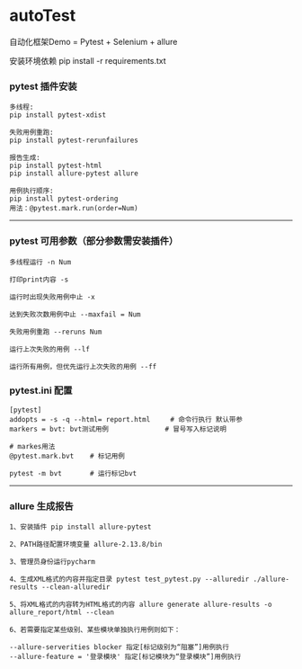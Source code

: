 # autoTest

自动化框架Demo = Pytest + Selenium + allure

安装环境依赖 pip install -r requirements.txt

### pytest 插件安装

    多线程:
    pip install pytest-xdist
    
    失败用例重跑:
    pip install pytest-rerunfailures 
    
    报告生成:
    pip install pytest-html 
    pip install allure-pytest allure
    
    用例执行顺序:
    pip install pytest-ordering 
    用法：@pytest.mark.run(order=Num)

---

### pytest 可用参数（部分参数需安装插件）

    多线程运行 -n Num  
    
    打印print内容 -s
    
    运行时出现失败用例中止 -x
    
    达到失败次数用例中止 --maxfail = Num
    
    失败用例重跑 --reruns Num 
    
    运行上次失败的用例 --lf
    
    运行所有用例，但优先运行上次失败的用例 --ff
   

### pytest.ini 配置

    [pytest]
    addopts = -s -q --html= report.html     # 命令行执行 默认带参
    markers = bvt: bvt测试用例              # 冒号写入标记说明
    
    # markes用法
    @pytest.mark.bvt    # 标记用例
    
    pytest -m bvt       # 运行标记bvt
    
---

### allure 生成报告

    1、安装插件 pip install allure-pytest
 
    2、PATH路径配置环境变量 allure-2.13.8/bin
 
    3、管理员身份运行pycharm
 
    4、生成XML格式的内容并指定目录 pytest test_pytest.py --alluredir ./allure-results --clean-alluredir      
 
    5、将XML格式的内容转为HTML格式的内容 allure generate allure-results -o allure_report/html --clean

    6、若需要指定某些级别、某些模块单独执行用例则如下：
 
    --allure-serverities blocker 指定[标记级别为“阻塞”]用例执行 
    --allure-feature = '登录模块' 指定[标记模块为“登录模块”]用例执行
